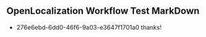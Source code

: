 ## OpenLocalization Workflow Test MarkDown
* 276e6ebd-6dd0-46f6-9a03-e3647f1701a0 thanks!

<!--HONumber=Sep16_HO1-->


